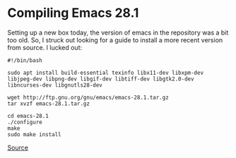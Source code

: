 # Compiling Emacs 28.1

Setting up a new box today, the version of emacs in the repository was a bit too old. 
So, I struck out looking for a guide to install a more recent version from source. 
I lucked out:

```
#!/bin/bash

sudo apt install build-essential texinfo libx11-dev libxpm-dev libjpeg-dev libpng-dev libgif-dev libtiff-dev libgtk2.0-dev libncurses-dev libgnutls28-dev

wget http://ftp.gnu.org/gnu/emacs/emacs-28.1.tar.gz
tar xvzf emacs-28.1.tar.gz

cd emacs-28.1
./configure
make
sudo make install
```

[Source](https://gist.github.com/ivan-loh/9eab9770c937f8a0a555252fa9c65c8d)


